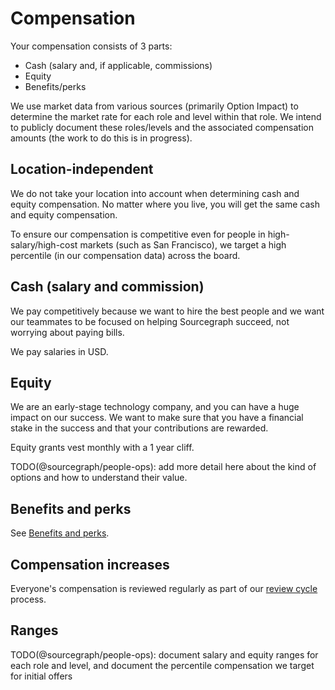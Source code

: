 # Compensation

Your compensation consists of 3 parts:

- Cash (salary and, if applicable, commissions)
- Equity
- Benefits/perks

We use market data from various sources (primarily Option Impact) to determine the market rate for each role and level within that role. We intend to publicly document these roles/levels and the associated compensation amounts (the work to do this is in progress).

## Location-independent

We do not take your location into account when determining cash and equity compensation. No matter where you live, you will get the same cash and equity compensation.

To ensure our compensation is competitive even for people in high-salary/high-cost markets (such as San Francisco), we target a high percentile (in our compensation data) across the board.

## Cash (salary and commission)

We pay competitively because we want to hire the best people and we want our teammates to be focused on helping Sourcegraph succeed, not worrying about paying bills.

We pay salaries in USD.

## Equity

We are an early-stage technology company, and you can have a huge impact on our success. We want to make sure that you have a financial stake in the success and that your contributions are rewarded.

Equity grants vest monthly with a 1 year cliff.

TODO(@sourcegraph/people-ops): add more detail here about the kind of options and how to understand their value.

## Benefits and perks

See [Benefits and perks](benefits-and-perks.md).

## Compensation increases

Everyone's compensation is reviewed regularly as part of our [review cycle](https://about.sourcegraph.com/handbook/people-ops/review-cycles) process.

## Ranges

TODO(@sourcegraph/people-ops): document salary and equity ranges for each role and level, and document the percentile compensation we target for initial offers
